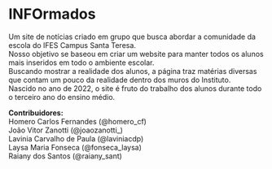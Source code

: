 # INFOrmados
Um site de notícias criado em grupo que busca abordar a comunidade da escola do IFES Campus Santa Teresa. <br>
Nosso objetivo se baseou em criar um website para manter todos os alunos mais inseridos em todo o ambiente escolar. <br>
Buscando mostrar a realidade dos alunos, a página traz matérias diversas que contam um pouco da realidade dentro dos muros do Instituto. <br>
Nascido no ano de 2022, o site é fruto do trabalho dos alunos durante todo o terceiro ano do ensino médio. <br>

<b>Contribuidores:</b> <br>
Homero Carlos Fernandes (@homero_cf) <br>
João Vitor Zanotti (@joaozanotti_) <br>
Lavinia Carvalho de Paula (@laviniacdp) <br>
Laysa Maria Fonseca (@fonseca_laysa) <br>
Raiany dos Santos (@raiany_sant) <br>
